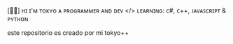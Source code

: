 [👨‍💻] ʜɪ ɪ'ᴍ ᴛᴏᴋʏᴏ ᴀ ᴘʀᴏɢʀᴀᴍᴍᴇʀ ᴀɴᴅ ᴅᴇᴠ </> 
ʟᴇᴀʀɴɪɴɢ: ᴄ#, ᴄ++, ᴊᴀᴠᴀꜱᴄʀɪᴘᴛ & ᴘʏᴛʜᴏɴ

este repositorio es creado por mi tokyo++